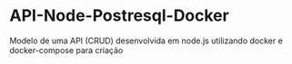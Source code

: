 # API-Node-Postresql-Docker
Modelo de uma API (CRUD) desenvolvida em node.js utilizando docker e docker-compose para criação   
